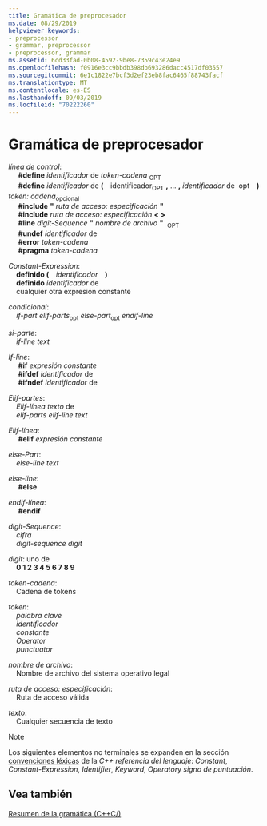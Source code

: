 ```yaml
---
title: Gramática de preprocesador
ms.date: 08/29/2019
helpviewer_keywords:
- preprocessor
- grammar, preprocessor
- preprocessor, grammar
ms.assetid: 6cd33fad-0b08-4592-9be8-7359c43e24e9
ms.openlocfilehash: f0916e3cc9bbdb398db693286dacc4517df03557
ms.sourcegitcommit: 6e1c1822e7bcf3d2ef23eb8fac6465f88743facf
ms.translationtype: MT
ms.contentlocale: es-ES
ms.lasthandoff: 09/03/2019
ms.locfileid: "70222260"
---
```

# <a name="preprocessor-grammar"></a>Gramática de preprocesador

*línea de control*: \
&nbsp;&nbsp;&nbsp;&nbsp; **#define** *identificador* de *token-cadena* <sub>OPT</sub>\
&nbsp;&nbsp;&nbsp;&nbsp; **#define** *identificador* de **(** &#x2800;identificador&#x200B;<sub>OPT</sub> **,** ... **,** *identificador* de &#x200B; <sub></sub>opt&#x2800; **)** *token: cadena*<sub>opcional</sub>\
&nbsp;&nbsp;&nbsp;&nbsp; **#include** **"** _ruta de acceso: especificación_ **"** \
&nbsp;&nbsp;&nbsp;&nbsp; **#include** _ruta de acceso: especificación_ **\<** **>** \
&nbsp;&nbsp;&nbsp;&nbsp; **#line** *digit-Sequence* **"** _nombre de archivo_ **"** &#x200B; <sub>OPT</sub>  \
&nbsp;&nbsp;&nbsp;&nbsp; **#undef** *identificador* de\
&nbsp;&nbsp;&nbsp;&nbsp; **#error** *token-cadena*\
&nbsp;&nbsp;&nbsp;&nbsp; **#pragma** *token-cadena*

*Constant-Expression*: \
&nbsp;&nbsp;&nbsp;&nbsp;**definido (** &#x2800;*identificador*&#x2800; **)** \
&nbsp;&nbsp;&nbsp;&nbsp;**definido** *identificador* de\
&nbsp;&nbsp;&nbsp;&nbsp;cualquier otra expresión constante

*condicional*: \
&nbsp;&nbsp;&nbsp;&nbsp;*if-part* *elif-parts*<sub>opt</sub> *else-part*<sub>opt</sub> *endif-line*

*si-parte*: \
&nbsp;&nbsp;&nbsp;&nbsp;*if-line* *text*

*If-line*: \
&nbsp;&nbsp;&nbsp;&nbsp; **#if** *expresión constante*\
&nbsp;&nbsp;&nbsp;&nbsp; **#ifdef** *identificador* de\
&nbsp;&nbsp;&nbsp;&nbsp; **#ifndef** *identificador* de

*Elif-partes*: \
&nbsp;&nbsp;&nbsp;&nbsp;*Elif-línea* *texto* de\
&nbsp;&nbsp;&nbsp;&nbsp;*elif-parts* *elif-line* *text*

*Elif-línea*: \
&nbsp;&nbsp;&nbsp;&nbsp; **#elif** *expresión constante*

*else-Part*: \
&nbsp;&nbsp;&nbsp;&nbsp;*else-line* *text*

*else-line*: \
&nbsp;&nbsp;&nbsp;&nbsp; **#else**

*endif-línea*: \
&nbsp;&nbsp;&nbsp;&nbsp; **#endif**

*digit-Sequence*: \
&nbsp;&nbsp;&nbsp;&nbsp;*cifra*\
&nbsp;&nbsp;&nbsp;&nbsp;*digit-sequence* *digit*

*digit*: uno de \
&nbsp;&nbsp;&nbsp;&nbsp;**0 1 2 3 4 5 6 7 8 9**

*token-cadena*: \
&nbsp;&nbsp;&nbsp;&nbsp;Cadena de tokens

*token*: \
&nbsp;&nbsp;&nbsp;&nbsp;*palabra clave*\
&nbsp;&nbsp;&nbsp;&nbsp;*identificador*\
&nbsp;&nbsp;&nbsp;&nbsp;*constante*\
&nbsp;&nbsp;&nbsp;&nbsp;*Operator*\
&nbsp;&nbsp;&nbsp;&nbsp;*punctuator*

*nombre de archivo*: \
&nbsp;&nbsp;&nbsp;&nbsp;Nombre de archivo del sistema operativo legal

*ruta de acceso: especificación*: \
&nbsp;&nbsp;&nbsp;&nbsp;Ruta de acceso válida

*texto*: \
&nbsp;&nbsp;&nbsp;&nbsp;Cualquier secuencia de texto

> [!NOTE]
> Los siguientes elementos no terminales se expanden en la sección [convenciones léxicas](../cpp/lexical-conventions.md) de la  *C++ referencia del lenguaje*: *Constant*, *Constant-Expression*, *Identifier*, *Keyword*, *Operator*y  *signo de puntuación*.

## <a name="see-also"></a>Vea también

[Resumen de la gramática (C++C/)](../preprocessor/grammar-summary-c-cpp.md)
